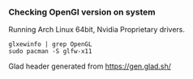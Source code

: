 ### Checking OpenGl version  on system
Running Arch Linux 64bit, Nvidia Proprietary drivers.
```
glxewinfo | grep OpenGL
sudo pacman -S glfw-x11
```

Glad header generated from
https://gen.glad.sh/


